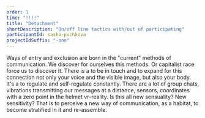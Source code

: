 ```yaml
---
order: 1
time: "!!!!"
title: "Detachment"
shortDescription: "On/off line tactics with/out of participating"
participantId: sasha-puchkova
projectIdSuffix: "-one"
---
```


Ways of entry and exclusion are born in the "current" methods of communication.
We discover for ourselves this methods. Or capitalist race force us to discover it.
There is a to be in touch and  to expand for this connection not only your voice and the visible image, but also your body. 
It's a to regulate  and self-regulate constantly.
There are a lot of group chats, vibrations transmitting our messages at a distance, sensors, coordinates with a zero point in the helmet vr-reality. Is this all new sensuality?
New sensitivity?
That is to perceive a new way of communication, as a habitat, to become stratified in it and re-assemble.

